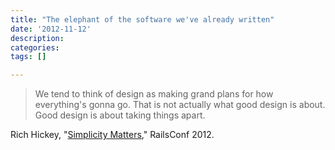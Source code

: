 ```yaml
---
title: "The elephant of the software we've already written"
date: '2012-11-12'
description:
categories:
tags: []

---
```

>We tend to think of design as making grand plans for how everything's gonna go.  That is not actually what good design is about.  Good design is about taking things apart.

Rich Hickey, "[Simplicity Matters](http://www.youtube.com/watch?v=rI8tNMsozo0)," RailsConf 2012.
